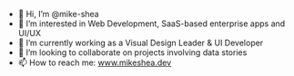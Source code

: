 - 👋 Hi, I’m @mike-shea
- 👀 I’m interested in Web Development, SaaS-based enterprise apps and UI/UX
- 🌱 I’m currently working as a Visual Design Leader & UI Developer
- 💞️ I’m looking to collaborate on projects involving data stories 
- 📫 How to reach me: www.mikeshea.dev
